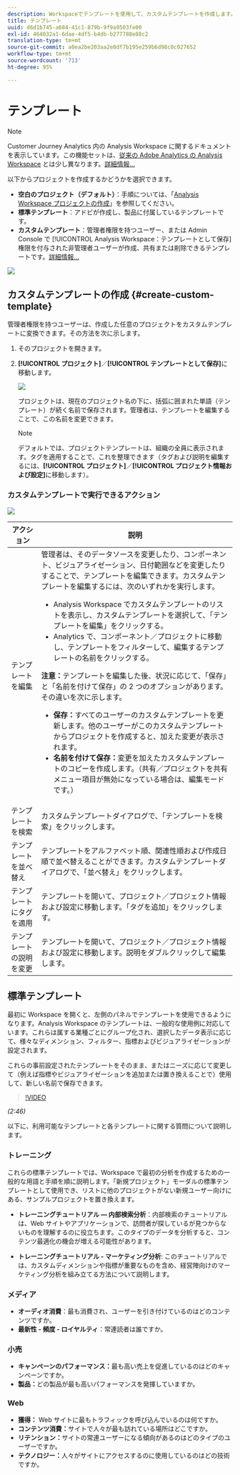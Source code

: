 ```yaml
---
description: Workspaceでテンプレートを使用して、カスタムテンプレートを作成します。
title: テンプレート
uuid: d6d1b745-a684-41c1-879b-9f9a9503fe00
exl-id: 464032a1-6dae-4df5-b4db-b277788e88c2
translation-type: tm+mt
source-git-commit: a0ea2be203aa2e0df7b195e259b6d98c0c027652
workflow-type: tm+mt
source-wordcount: '713'
ht-degree: 95%

---
```


# テンプレート

>[!NOTE]
>
>Customer Journey Analytics 内の Analysis Workspace に関するドキュメントを表示しています。この機能セットは、[従来の Adobe Analytics の Analysis Workspace](https://docs.adobe.com/content/help/ja-JP/analytics/analyze/analysis-workspace/home.html) とは少し異なります。[詳細情報...](/help/getting-started/cja-aa.md)

以下からプロジェクトを作成するかどうかを選択できます。

* **空白のプロジェクト（デフォルト）**：手順については、「[Analysis Workspace プロジェクトの作成](/help/analysis-workspace/home.md)」を参照してください。
* **標準テンプレート**：アドビが作成し、製品に付属しているテンプレートです。
* **カスタムテンプレート**：管理者権限を持つユーザー、または Admin Console で [!UICONTROL Analysis Workspace：テンプレートとして保存]権限を付与された非管理者ユーザーが作成、共有または削除できるテンプレートです。[詳細情報...](https://docs.adobe.com/content/help/ja-JP/analytics/admin/admin-console/permissions/product-profile.html)

![](assets/start_modal.png)

## カスタムテンプレートの作成 {#create-custom-template}

管理者権限を持つユーザーは、作成した任意のプロジェクトをカスタムテンプレートに変換できます。その方法を次に示します。

1. そのプロジェクトを開きます。
1. **[!UICONTROL プロジェクト]**／**[!UICONTROL テンプレートとして保存]**&#x200B;に移動します。

   ![](assets/save_project_template.png)

   プロジェクトは、現在のプロジェクト名の下に、括弧に囲まれた単語（テンプレート）が続く名前で保存されます。管理者は、テンプレートを編集することで、この名前を変更できます。

   >[!NOTE]
   >
   >デフォルトでは、プロジェクトテンプレートは、組織の全員に表示されます。タグを適用することで、これを整理できます（タグおよび説明を編集するには、**[!UICONTROL プロジェクト]**／**[!UICONTROL プロジェクト情報および設定]**&#x200B;に移動します）。

### カスタムテンプレートで実行できるアクション

![](assets/custom_templates.png)

| アクション | 説明 |
|--- |--- |
| テンプレートを編集 | 管理者は、そのデータソースを変更したり、コンポーネント、ビジュアライゼーション、日付範囲などを変更したりすることで、テンプレートを編集できます。カスタムテンプレートを編集するには、次のいずれかを実行します。<ul><li>Analysis Workspace でカスタムテンプレートのリストを表示し、カスタムテンプレートを選択して、「テンプレートを編集」をクリックする。</li><li>Analytics で、コンポーネント／プロジェクトに移動し、テンプレートをフィルターして、編集するテンプレートの名前をクリックする。</li></ul>**注意：**&#x200B;テンプレートを編集した後、状況に応じて、「保存」と「名前を付けて保存」の 2 つのオプションがあります。その違いを次に示します。<ul><li>**保存：**&#x200B;すべてのユーザーのカスタムテンプレートを更新します。他のユーザーがこのカスタムテンプレートからプロジェクトを作成すると、加えた変更が表示されます。</li><li>**名前を付けて保存：**&#x200B;変更を加えたカスタムテンプレートのコピーを作成します。（共有／プロジェクトを共有メニュー項目が無効になっている場合は、編集モードです。）</li></ul> |
| テンプレートを検索 | カスタムテンプレートダイアログで、「テンプレートを検索」をクリックします。 |
| テンプレートを並べ替え | テンプレートをアルファベット順、関連性順および作成日順で並べ替えることができます。カスタムテンプレートダイアログで、「並べ替え」をクリックします。 |
| テンプレートにタグを適用 | テンプレートを開いて、プロジェクト／プロジェクト情報および設定に移動します。「タグを追加」をクリックします。 |
| テンプレートの説明を変更 | テンプレートを開いて、プロジェクト／プロジェクト情報および設定に移動します。説明をダブルクリックして編集します。 |


## 標準テンプレート

最初に Workspace を開くと、左側のパネルでテンプレートを使用できるようになります。Analysis Workspace のテンプレートは、一般的な使用例に対応しています。これらは属する業種ごとにグループ化され、選択したデータ表示に応じて、様々なディメンション、フィルター、指標およびビジュアライゼーションが設定されます。

これらの事前設定されたテンプレートをそのまま、またはニーズに応じて変更して（例えば指標やビジュアライゼーションを追加または置き換えることで）使用して、新しい名前で保存できます。

>[!VIDEO](https://video.tv.adobe.com/v/23960)

*(2:46)*

以下に、利用可能なテンプレートと各テンプレートに関する質問について説明します。

### トレーニング

これらの標準テンプレートでは、Workspace で最初の分析を作成するための一般的な用語と手順を順に説明します。「新規プロジェクト」モーダルの標準テンプレートとして使用でき、リストに他のプロジェクトがない新規ユーザー向けにある、サンプルプロジェクトを置き換えます。

* **トレーニングチュートリアル — 内部検索分析**：内部検索のチュートリアルは、Web サイトやアプリケーションで、訪問者が探しているが見つからないものを理解するのに役立ちます。このタイプのデータを分析すると、コンテンツ最適化の機会が増える可能性があります。

* **トレーニングチュートリアル - マーケティング分析**: このチュートリアルでは、カスタムディメンションや指標が重要なものを含め、経営陣向けのマーケティング分析を組み立てる方法について説明します。

### メディア

* **オーディオ消費**：最も消費され、ユーザーを引き付けているのはどのコンテンツですか。
* **最新性 - 頻度 - ロイヤルティ**：常連読者は誰ですか。


### 小売

* **キャンペーンのパフォーマンス：**&#x200B;最も高い売上を促進しているのはどのキャンペーンですか。
* **製品：**&#x200B;どの製品が最も高いパフォーマンスを発揮していますか。

### Web

* **獲得：** Web サイトに最もトラフィックを呼び込んでいるのは何ですか。
* **コンテンツ消費：**&#x200B;サイトで人々が最も訪れている場所はどこですか。
* **リテンション：**&#x200B;サイトの常連ユーザーになる傾向があるのはどのタイプのユーザーですか。
* **テクノロジー：**&#x200B;人々がサイトにアクセスするのに使用しているのはどの技術ですか。

